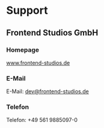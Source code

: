 # Support

## Frontend Studios GmbH

### Homepage
 
<a href="www.frontend-studios.de" target="_blank">www.frontend-studios.de</a>
 
### E-Mail
 
E-Mail: <a href="mailto:dev@frontend-studios.de">dev@frontend-studios.de</a>
 
### Telefon
 
Telefon: +49 561 9885097-0
